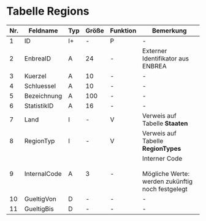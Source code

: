 #       Tabelle Regions


Nr.|Feldname|Typ|Größe|Funktion|Bemerkung
--|--|--|--|--|--
1|ID|I+|-|P|-
2|EnbreaID|A|24|-|Externer Identifikator aus ENBREA
3|Kuerzel|A|10|-|-
4|Schluessel|A|10|-|-
5|Bezeichnung|A|100|-|-
6|StatistikID|A|16|-|-
7|Land|I|-|V|Verweis auf Tabelle **Staaten**
8|RegionTyp|I|-|V|Verweis auf Tabelle **RegionTypes**
9|InternalCode|A|3|-|Interner Code<br/><br/>Mögliche Werte:<br/>werden zukünftig noch festgelegt
10|GueltigVon|D|-|-|-
11|GueltigBis|D|-|-|-
